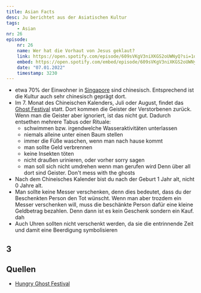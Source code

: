 ```yaml
---
title: Asian Facts
desc: Ju berichtet aus der Asiatischen Kultur
tags:
    - Asian
nr: 26
episode:
    nr: 26
    name: Wer hat die Vorhaut von Jesus geklaut?
    link: https://open.spotify.com/episode/609sVKgV3niXKGS2oUWNyQ?si=1d04481b40dd4b94
    embed: https://open.spotify.com/embed/episode/609sVKgV3niXKGS2oUWNyQ?utm_source=generator&theme=0&t=3230
    date: "07.01.2022"
    timestamp: 3230
---
```



- etwa 70% der Einwohner in [Singapore](https://en.wikipedia.org/wiki/Singapore) sind chinesisch. Entsprechend ist die Kultur auch sehr chinesisch geprägt dort.
- Im 7. Monat des Chineischen Kalenders, Juli oder August, findet das [Ghost Festival]((https://en.wikipedia.org/wiki/Ghost_Festival)) statt. Dort kommen die Geister der Verstorbenen zurück. Wenn man die Geister aber ignoriert, ist das nicht gut. Dadurch entsethen mehrere Tabus oder Rituale: 
    - schwimmen bzw. irgendwelche Wasseraktivitäten unterlassen
    - niemals alleine unter einen Baum stellen
    - immer die Füße waschen, wenn man nach hause kommt
    - man sollte Geld verbrennen 
    - keine Insekten töten
    - nicht draußen urinieren, oder vorher sorry sagen
    - man soll sich nicht umdrehen wenn man gerufen wird
    Denn über all dort sind Geister. Don't mess with the ghosts
- Nach dem Chineisches Kalender bist du nach der Geburt 1 Jahr alt, nicht 0 Jahre alt.
- Man sollte keine Messer verschenken, denn dies bedeutet, dass du der Beschenkten Person den Tot wünscht. Wenn man aber trozdem ein Messer verschenken will, muss die beschänkte Person dafür eine kleine Geldbetrag bezahlen. Denn dann ist es kein Geschenk sondern ein Kauf. dah
- Auch Uhren sollten nicht verschenkt werden, da sie die entrinnende Zeit und damit eine Beerdigung symbolisieren

## 3

## Quellen
* [Hungry Ghost Festival](https://en.wikipedia.org/wiki/Ghost_Festival)